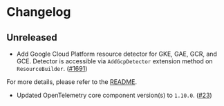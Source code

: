 # Changelog

## Unreleased

* Add Google Cloud Platform resource detector for GKE, GAE, GCR, and GCE. Detector
  is accessible via `AddGcpDetector` extension method on `ResourceBuilder`.
  ([#1691](https://github.com/open-telemetry/opentelemetry-dotnet-contrib/pull/1691))

For more details, please refer to the [README](README.md).

* Updated OpenTelemetry core component version(s) to `1.10.0`.
  ([#23](https://github.com/CodeBlanchOrg/opentelemetry-dotnet-contrib/pull/23))
